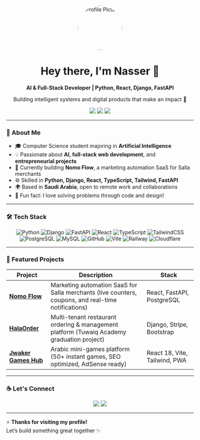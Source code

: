 <!-- Profile Header -->
<div align="center">
  <img src="https://avatars.githubusercontent.com/Nasser-Alsuduni0" width="120" style="border-radius:50%" alt="Profile Picture">
  <h1>Hey there, I'm Nasser 👋</h1>
  <p><b>AI & Full-Stack Developer | Python, React, Django, FastAPI</b></p>
  <p>Building intelligent systems and digital products that make an impact 🚀</p>

  <!-- Badges -->
  <a href="https://github.com/Nasser-Alsuduni0"><img src="https://img.shields.io/github/followers/YOUR_GITHUB_USERNAME?label=Follow&style=social"></a>
  <a href="https://www.linkedin.com/in/nasser-alsuduni-7505b5240/"><img src="https://img.shields.io/badge/LinkedIn-0077B5?style=flat&logo=linkedin&logoColor=white"></a>
  <a href="mailto:Nasser.alsuduni@outlook.sa"><img src="https://img.shields.io/badge/Email-Contact-blue?logo=gmail"></a>
</div>

---

### 🧠 About Me

- 🎓 Computer Science student majoring in **Artificial Intelligence**
- 💡 Passionate about **AI, full-stack web development**, and **entrepreneurial projects**
- 🚀 Currently building **Nomo Flow**, a marketing automation SaaS for Salla merchants
- ⚙️ Skilled in **Python, Django, React, TypeScript, Tailwind, FastAPI**
- 🌍 Based in **Saudi Arabia**, open to remote work and collaborations
- 🧩 Fun fact: I love solving problems through code and design!

---

### 🛠️ Tech Stack

<div align="center">

![Python](https://img.shields.io/badge/-Python-333?style=flat&logo=python)
![Django](https://img.shields.io/badge/-Django-333?style=flat&logo=django)
![FastAPI](https://img.shields.io/badge/-FastAPI-333?style=flat&logo=fastapi)
![React](https://img.shields.io/badge/-React-333?style=flat&logo=react)
![TypeScript](https://img.shields.io/badge/-TypeScript-333?style=flat&logo=typescript)
![TailwindCSS](https://img.shields.io/badge/-TailwindCSS-333?style=flat&logo=tailwindcss)
![PostgreSQL](https://img.shields.io/badge/-PostgreSQL-333?style=flat&logo=postgresql)
![MySQL](https://img.shields.io/badge/-MySQL-333?style=flat&logo=mysql)
![GitHub](https://img.shields.io/badge/-GitHub-333?style=flat&logo=github)
![Vite](https://img.shields.io/badge/-Vite-333?style=flat&logo=vite)
![Railway](https://img.shields.io/badge/-Railway-333?style=flat&logo=railway)
![Cloudflare](https://img.shields.io/badge/-Cloudflare-333?style=flat&logo=cloudflare)
</div>

---

### 🚀 Featured Projects

| Project | Description | Stack |
|----------|--------------|-------|
| [**Nomo Flow**](https://github.com/Nasser-Alsuduni0/Nomo-Flow) | Marketing automation SaaS for Salla merchants (live counters, coupons, and real-time notifications) | React, FastAPI, PostgreSQL |
| [**HalaOrder**](https://github.com/Nasser-Alsuduni0/HallaOrder) | Multi-tenant restaurant ordering & management platform (Tuwaiq Academy graduation project) | Django, Stripe, Bootstrap |
| [**Jwaker Games Hub**](https://jwaker1.com) | Arabic mini-games platform (50+ instant games, SEO optimized, AdSense ready) | React 18, Vite, Tailwind, PWA |

---

### ☕ Let's Connect
<p align="center">
  <a href="https://linkedin.com/in/nasser-alsuduni-7505b5240"><img src="https://img.shields.io/badge/-LinkedIn-blue?logo=linkedin&style=flat"></a>
  <a href="mailto:Nasser.alsuduni@outlook.sa"><img src="https://img.shields.io/badge/-Email-red?logo=gmail&style=flat"></a>
</p>

---

⭐️ **Thanks for visiting my profile!**  
Let’s build something great together ✨
